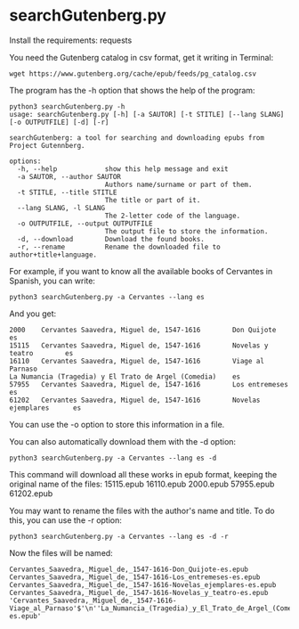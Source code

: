 # searchGutenberg.py

Install the requirements: requests

You need the Gutenberg catalog in csv format, get it writing in Terminal:

`wget https://www.gutenberg.org/cache/epub/feeds/pg_catalog.csv`

The program has the -h option that shows the help of the program:

```
python3 searchGutenberg.py -h
usage: searchGutenberg.py [-h] [-a SAUTOR] [-t STITLE] [--lang SLANG] [-o OUTPUTFILE] [-d] [-r]

searchGutenberg: a tool for searching and downloading epubs from Project Gutennberg.

options:
  -h, --help            show this help message and exit
  -a SAUTOR, --author SAUTOR
                        Authors name/surname or part of them.
  -t STITLE, --title STITLE
                        The title or part of it.
  --lang SLANG, -l SLANG
                        The 2-letter code of the language.
  -o OUTPUTFILE, --output OUTPUTFILE
                        The output file to store the information.
  -d, --download        Download the found books.
  -r, --rename          Rename the downloaded file to author+title+language.
```

For example, if you want to know all the available books of Cervantes in Spanish, you can write:

`python3 searchGutenberg.py -a Cervantes --lang es`

And you get:

```
2000    Cervantes Saavedra, Miguel de, 1547-1616        Don Quijote     es
15115   Cervantes Saavedra, Miguel de, 1547-1616        Novelas y teatro        es
16110   Cervantes Saavedra, Miguel de, 1547-1616        Viage al Parnaso
La Numancia (Tragedia) y El Trato de Argel (Comedia)    es
57955   Cervantes Saavedra, Miguel de, 1547-1616        Los entremeses  es
61202   Cervantes Saavedra, Miguel de, 1547-1616        Novelas ejemplares      es
```

You can use the -o option to store this information in a file.

You can also automatically download them with the -d option:

`python3 searchGutenberg.py -a Cervantes --lang es -d`

This command will download all these works in epub format, keeping the original name of the files: 15115.epub  16110.epub  2000.epub  57955.epub  61202.epub

You may want to rename the files with the author's name and title. To do this, you can use the -r option:

`python3 searchGutenberg.py -a Cervantes --lang es -d -r`

Now the files will be named:

```
Cervantes_Saavedra,_Miguel_de,_1547-1616-Don_Quijote-es.epub
Cervantes_Saavedra,_Miguel_de,_1547-1616-Los_entremeses-es.epub
Cervantes_Saavedra,_Miguel_de,_1547-1616-Novelas_ejemplares-es.epub
Cervantes_Saavedra,_Miguel_de,_1547-1616-Novelas_y_teatro-es.epub
'Cervantes_Saavedra,_Miguel_de,_1547-1616-Viage_al_Parnaso'$'\n''La_Numancia_(Tragedia)_y_El_Trato_de_Argel_(Comedia)-es.epub'
```

